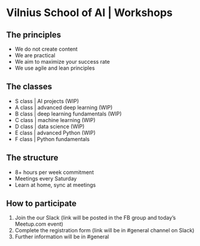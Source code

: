 # Vilnius School of AI | Workshops

## The principles

- We do not create content
- We are practical
- We aim to maximize your success rate
- We use agile and lean principles

## The classes

- S class | AI projects (WIP)
- A class | advanced deep learning (WIP)
- B class | deep learning fundamentals (WIP)
- C class | machine learning (WIP)
- D class | data science (WIP)
- E class | advanced Python (WIP)
- F class | Python fundamentals

## The structure

- 8+ hours per week commitment
- Meetings every Saturday
- Learn at home, sync at meetings

## How to participate

1. Join the our Slack (link will be posted in the FB group and today’s Meetup.com event)
1. Complete the registration form (link will be in #general channel on Slack)
1. Further information will be in #general
